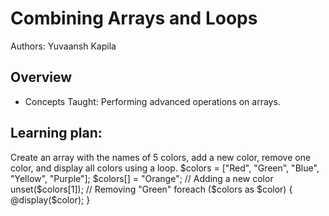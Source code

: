 # Combining Arrays and Loops
Authors: Yuvaansh Kapila
## Overview
* Concepts Taught: Performing advanced operations on arrays.
## Learning plan:
Create an array with the names of 5 colors, add a new color, remove one color, and display all colors using a loop.
$colors = ["Red", "Green", "Blue", "Yellow", "Purple"];
$colors[] = "Orange"; // Adding a new color
unset($colors[1]); // Removing "Green"
foreach ($colors as $color) {
  @display($color);
}
